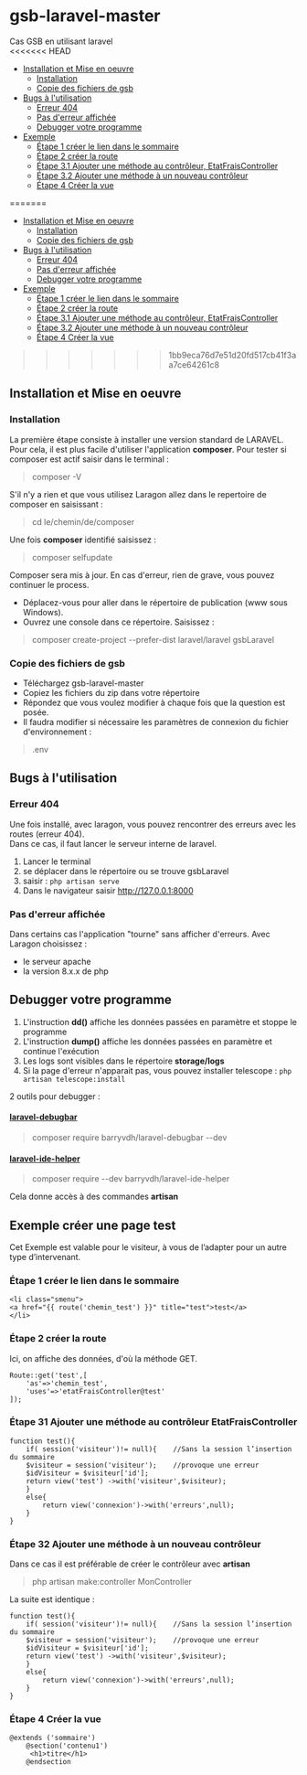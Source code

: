 # gsb-laravel-master
Cas GSB en utilisant laravel  
<<<<<<< HEAD
- [Installation et Mise en oeuvre](#Installation-et-Mise-en-oeuvre)
    - [Installation](#Installation)
    - [Copie des fichiers de gsb](#Copie-des-fichiers-de-gsb)
- [Bugs à l'utilisation](#Bugs-à-l'utilisation)
    - [Erreur 404](#Erreur-404)
    - [Pas d'erreur affichée](#Pas-d'erreur-affichée)
    - [Debugger votre programme](#Debugger-votre-programme)
- [Exemple](#Exemple-créer-une-page-test)
    - [Étape 1 créer le lien dans le sommaire](#Étape-1-créer-le-lien-dans-le-sommaire)
    - [Étape 2 créer la route](#Étape-2-créer-la-route)
    - [Étape 3.1 Ajouter une méthode au contrôleur, EtatFraisController](#Étape-31-Ajouter-une-méthode-au-contrôleur-EtatFraisController)
    - [Étape 3.2 Ajouter une méthode à un nouveau contrôleur](#Étape-32-Ajouter-une-méthode-à-un-nouveau-contrôleur)
    - [Étape 4 Créer la vue ](#Étape-4-Créer-la-vue)

=======

- [Installation et Mise en oeuvre](#Installation-et-Mise-en-oeuvre)
  - [Installation](#Installation)
  - [Copie des fichiers de gsb](#Copie-des-fichiers-de-gsb)
- [Bugs à l'utilisation](#Bugs-à-l'utilisation)
  - [Erreur 404](#Erreur-404)
  - [Pas d'erreur affichée](#Pas-d'erreur-affichée)
  - [Debugger votre programme](#Debugger-votre-programme)
- [Exemple](#Exemple-créer-une-page-test)
  - [Étape 1 créer le lien dans le sommaire](#Étape-1-créer-le-lien-dans-le-sommaire)
  - [Étape 2 créer la route](#Étape-2-créer-la-route)
  - [Étape 3.1 Ajouter une méthode au contrôleur, EtatFraisController](#Étape-31-Ajouter-une-méthode-au-contrôleur-EtatFraisController)
  - [Étape 3.2 Ajouter une méthode à un nouveau contrôleur](#Étape-32-Ajouter-une-méthode-à-un-nouveau-contrôleur)
  - [Étape 4 Créer la vue ](#Étape-4-Créer-la-vue)
>>>>>>> 1bb9eca76d7e51d20fd517cb41f3aa7ce64261c8

## Installation et Mise en oeuvre

### Installation
La première étape consiste à installer une version standard de LARAVEL. Pour cela, il est plus facile d'utiliser 
l'application **composer**. Pour tester si composer est actif saisir dans le terminal :
> composer -V

S'il n'y a rien et que vous utilisez Laragon allez dans le repertoire de composer en saisissant :
>cd le/chemin/de/composer

Une fois **composer** identifié saisissez :
> composer selfupdate

Composer sera mis à jour. En cas d'erreur, rien de grave, vous pouvez continuer le process.
* Déplacez-vous pour aller dans le répertoire de publication (www sous Windows).
* Ouvrez une console dans ce répertoire. Saisissez :
> composer create-project --prefer-dist laravel/laravel gsbLaravel

### Copie des fichiers de gsb
* Téléchargez gsb-laravel-master
* Copiez les fichiers du zip dans votre répertoire
* Répondez que vous voulez modifier à chaque fois que la question est posée.
* Il faudra modifier si nécessaire les paramètres de connexion du fichier d'environnement :
>  .env 

## Bugs à l'utilisation
### Erreur 404
Une fois installé, avec laragon, vous pouvez rencontrer des erreurs avec les routes (erreur 404).  
Dans ce cas, il faut lancer le serveur interne de laravel.
1. Lancer le terminal
2. se déplacer dans le répertoire ou se trouve gsbLaravel
3. saisir : `php artisan serve`
4. Dans le navigateur saisir http://127.0.0.1:8000 
### Pas d'erreur affichée
Dans certains cas l'application "tourne" sans afficher d'erreurs.
Avec Laragon choisissez :
* le serveur apache
* la version 8.x.x de php
## Debugger votre programme
1. L'instruction **dd()** affiche les données passées en paramètre et stoppe le programme
2. L'instruction **dump()** affiche les données passées en paramètre et continue l'exécution
3. Les logs sont visibles dans le répertoire **storage/logs**
4. Si la page d'erreur n'apparait pas, vous pouvez installer telescope : `php artisan telescope:install` 

2 outils pour debugger :
#### [laravel-debugbar](https://github.com/barryvdh/laravel-debugbar)
> composer require barryvdh/laravel-debugbar --dev
#### [laravel-ide-helper](https://github.com/barryvdh/laravel-ide-helper)
> composer require --dev barryvdh/laravel-ide-helper

Cela donne accès à des commandes **artisan**
## Exemple créer une page test
Cet Exemple est valable pour le visiteur, à vous de l’adapter pour un autre type d’intervenant. 
### Étape 1 créer le lien dans le sommaire
```
<li class="smenu">  
<a href="{{ route('chemin_test') }}" title="test">test</a> 
</li>
```
### Étape 2 créer la route
Ici, on affiche des données, d'où la méthode GET.
```
Route::get('test',[ 
    'as'=>'chemin_test', 
    'uses'=>'etatFraisController@test' 
]);
```
### Étape 31 Ajouter une méthode au contrôleur EtatFraisController
```
function test(){ 
    if( session('visiteur')!= null){    //Sans la session l’insertion du sommaire  
    $visiteur = session('visiteur');    //provoque une erreur 
    $idVisiteur = $visiteur['id']; 
    return view('test') ->with('visiteur',$visiteur); 
    } 
    else{ 
        return view('connexion')->with('erreurs',null); 
    } 
}
```
### Étape 32 Ajouter une méthode à un nouveau contrôleur
Dans ce cas il est préférable de créer le contrôleur avec **artisan**
>php artisan make:controller MonController

La suite est identique :
```
function test(){ 
    if( session('visiteur')!= null){    //Sans la session l’insertion du sommaire  
    $visiteur = session('visiteur');    //provoque une erreur 
    $idVisiteur = $visiteur['id']; 
    return view('test') ->with('visiteur',$visiteur); 
    } 
    else{ 
        return view('connexion')->with('erreurs',null); 
    } 
}
```
### Étape 4 Créer la vue 
```
@extends ('sommaire') 
    @section('contenu1') 
     <h1>titre</h1> 
    @endsection 
```
